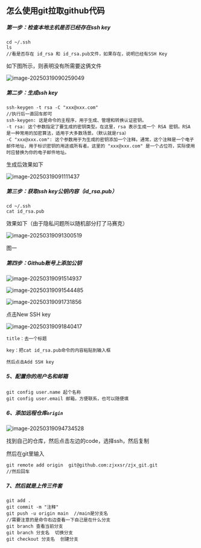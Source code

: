 ## 怎么使用git拉取github代码

##### 第一步：检查本地主机是否已经存在ssh key

```
cd ~/.ssh
ls
//看是否存在 id_rsa 和 id_rsa.pub文件，如果存在，说明已经有SSH Key
```

如下图所示，则表明没有所需要这俩文件

<img src="[D:\Users\User\Desktop\git练习\images\image-20250319090259049.png](https://github.com/zjxxsr/zjx_git/blob/main/images/image-20250319090259049.png)" alt="image-20250319090259049" />

##### 第二步：生成ssh key

```
ssh-keygen -t rsa -C "xxx@xxx.com"
//执行后一直回车即可
ssh-keygen: 这是命令的主程序，用于生成、管理和转换认证密钥。
-t rsa: 这个参数指定了要生成的密钥类型。在这里，rsa 表示生成一个 RSA 密钥。RSA 是一种常用的加密算法，适用于大多数场景。（默认就是rsa）
-C "xxx@xxx.com": 这个参数用于为生成的密钥添加一个注释。通常，这个注释是一个电子邮件地址，用于标识密钥的用途或所有者。这里的 "xxx@xxx.com" 是一个占位符，实际使用时应替换为你的电子邮件地址。
```

生成后效果如下

![image-20250319091111437](D:\Users\User\Desktop\git练习\images\image-20250319091111437.png)

##### 第三步：获取ssh key公钥内容（id_rsa.pub）

```
cd ~/.ssh
cat id_rsa.pub
```

效果如下（由于隐私问题所以随机部分打了马赛克）

![image-20250319091300519](D:\Users\User\Desktop\git练习\images\image-20250319091300519.png)

图一

##### 第四步：Github账号上添加公钥

![image-20250319091514937](D:\Users\User\Desktop\git练习\images\image-20250319091514937.png)

![image-20250319091544485](C:\Users\User\AppData\Roaming\Typora\typora-user-images\image-20250319091544485.png)

![image-20250319091731856](D:\Users\User\Desktop\git练习\images\image-20250319091731856.png)

点击New SSH key

![image-20250319091840417](D:\Users\User\Desktop\git练习\images\image-20250319091840417.png)

```
title：去一个标题

key：把cat id_rsa.pub命令的内容粘贴到输入框

然后点击Add SSH key
```

##### 5、配置你的⽤户名和邮箱

```
git config user.name 起个名称
git config user.email 邮箱，方便联系，也可以随便填
```

##### 6、添加远程仓库`origin`

![image-20250319094734528](D:\Users\User\Desktop\git练习\images\image-20250319094734528.png)

找到自己的仓库，然后点击左边的code，选择ssh，然后复制

然后在git里输入

```
git remote add origin  git@github.com:zjxxsr/zjx_git.git
//然后回车
```

##### 7、然后就是上传三件套

```
git add .
git commit -m "注释"
git push -u origin main  //main是分支名
//需要注意的是命令右边查看一下自己是在什么分支
git branch 查看当前分支
git branch 分支名  切换分支
git checkout 分支名  创建分支 
```

